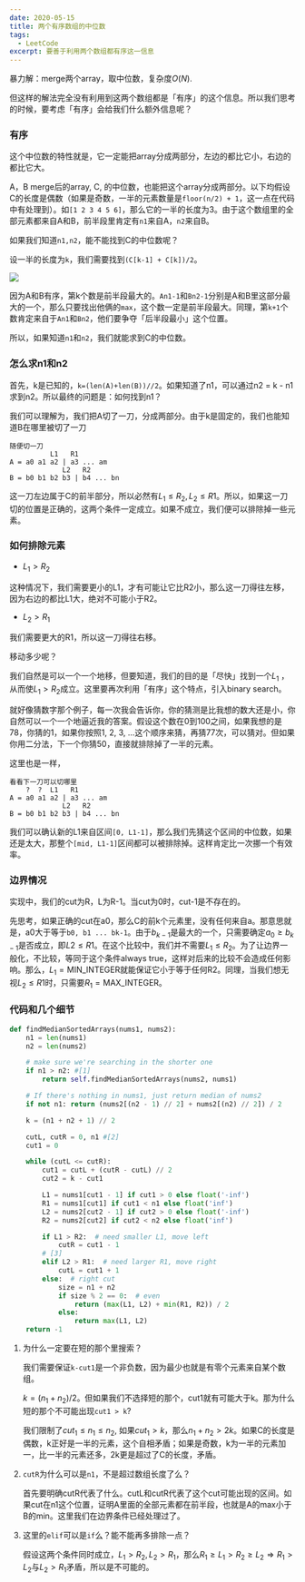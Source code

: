 ```yaml
---
date: 2020-05-15
title: 两个有序数组的中位数
tags:
  - LeetCode
excerpt: 要善于利用两个数组都有序这一信息
---
```


暴力解：merge两个array，取中位数，复杂度$O(N)$.

但这样的解法完全没有利用到这两个数组都是「有序」的这个信息。所以我们思考的时候，要考虑「有序」会给我们什么额外信息呢？

### 有序

这个中位数的特性就是，它一定能把array分成两部分，左边的都比它小，右边的都比它大。

A，B merge后的array, C, 的中位数，也能把这个array分成两部分。以下均假设C的长度是偶数（如果是奇数，一半的元素数量是`floor(n/2) + 1`，这一点在代码中有处理到）。如`[1 2 3 4 5 6]`，那么它的一半的长度为3。由于这个数组里的全部元素都来自A和B，前半段里肯定有`n1`来自A，`n2`来自B。

如果我们知道`n1,n2`，能不能找到C的中位数呢？

设一半的长度为`k`，我们需要找到`(C[k-1] + C[k])/2`。

![](https://cdn.jsdelivr.net/gh/Deerhound579/image-hosting/img/image-20200326121221667.png)

因为A和B有序，第k个数是前半段最大的。`An1-1`和`Bn2-1`分别是A和B里这部分最大的一个，那么只要找出他俩的`max`，这个数一定是前半段最大。同理，第`k+1`个数肯定来自于`An1`和`Bn2`，他们要争夺「后半段最小」这个位置。

所以，如果知道`n1`和`n2`，我们就能求到C的中位数。

### 怎么求n1和n2

首先，k是已知的，`k=(len(A)+len(B))//2`。如果知道了n1，可以通过n2 = k - n1求到n2。所以最终的问题是：如何找到n1？

我们可以理解为，我们把A切了一刀，分成两部分。由于k是固定的，我们也能知道B在哪里被切了一刀

```
随便切一刀
	      L1   R1
A = a0 a1 a2 | a3 ... am
			 L2   R2
B = b0 b1 b2 b3 | b4 ... bn
```

这一刀左边属于C的前半部分，所以必然有$L_1\leq R_2, L_2 \leq R1$。所以，如果这一刀切的位置是正确的，这两个条件一定成立。如果不成立，我们便可以排除掉一些元素。

### 如何排除元素

* $L_1 > R_2$

这种情况下，我们需要更小的L1，才有可能让它比R2小，那么这一刀得往左移，因为右边的都比L1大，绝对不可能小于R2。

* $L_2 > R_1$

我们需要更大的R1，所以这一刀得往右移。

移动多少呢？

我们自然是可以一个一个地移，但要知道，我们的目的是「尽快」找到一个$L_1$ ，从而使$L_1> R_2$成立。这里要再次利用「有序」这个特点，引入binary search。

就好像猜数字那个例子，每一次我会告诉你，你的猜测是比我想的数大还是小，你自然可以一个一个地逼近我的答案。假设这个数在0到100之间，如果我想的是78，你猜的1，如果你按照1, 2, 3, ...这个顺序来猜，再猜77次，可以猜对。但如果你用二分法，下一个你猜50，直接就排除掉了一半的元素。

这里也是一样，

```
看看下一刀可以切哪里
	?  ?  L1   R1
A = a0 a1 a2 | a3 ... am
			 L2   R2
B = b0 b1 b2 b3 | b4 ... bn
```

我们可以确认新的L1来自区间`[0, L1-1]`，那么我们先猜这个区间的中位数，如果还是太大，那整个`[mid, L1-1]`区间都可以被排除掉。这样肯定比一次挪一个有效率。

### 边界情况

实现中，我们的cut为R，L为R-1。当cut为0时，cut-1是不存在的。

先思考，如果正确的cut在a0，那么C的前k个元素里，没有任何来自a。那意思就是，a0大于等于`b0, b1 ... bk-1`。由于$b_{k-1}$是最大的一个，只需要确定$a_0 \geq b_{k-1}$是否成立，即$L2\leq R1$。在这个比较中，我们并不需要$L_1 \leq R_2$。为了让边界一般化，不比较，等同于这个条件always true，这样对后来的比较不会造成任何影响。那么，$L_1 = \text{MIN\_INTEGER}$就能保证它小于等于任何R2。同理，当我们想无视$L_2 \leq R1$时，只需要$R_1 = \text{MAX\_INTEGER}$。

### 代码和几个细节

```python
def findMedianSortedArrays(nums1, nums2):
    n1 = len(nums1)
    n2 = len(nums2)

    # make sure we're searching in the shorter one
    if n1 > n2: #[1]
        return self.findMedianSortedArrays(nums2, nums1)

    # If there's nothing in nums1, just return median of nums2
    if not n1: return (nums2[(n2 - 1) // 2] + nums2[(n2) // 2]) / 2

    k = (n1 + n2 + 1) // 2 

    cutL, cutR = 0, n1 #[2]
    cut1 = 0

    while (cutL <= cutR):
        cut1 = cutL + (cutR - cutL) // 2
        cut2 = k - cut1

        L1 = nums1[cut1 - 1] if cut1 > 0 else float('-inf')
        R1 = nums1[cut1] if cut1 < n1 else float('inf')
        L2 = nums2[cut2 - 1] if cut2 > 0 else float('-inf')
        R2 = nums2[cut2] if cut2 < n2 else float('inf')

        if L1 > R2:  # need smaller L1, move left
            cutR = cut1 - 1
        # [3]
        elif L2 > R1:  # need larger R1, move right 
            cutL = cut1 + 1
        else:  # right cut
            size = n1 + n2
            if size % 2 == 0:  # even
                return (max(L1, L2) + min(R1, R2)) / 2
            else:
                return max(L1, L2)
    return -1
```

1. 为什么一定要在短的那个里搜索？

   我们需要保证`k-cut1`是一个非负数，因为最少也就是有零个元素来自某个数组。

   $k = (n_1 + n_2) / 2$。但如果我们不选择短的那个，cut1就有可能大于k。那为什么短的那个不可能出现`cut1 > k`?

   我们限制了$cut_1 \leq n_1 \leq n_2$, 如果$cut_1 > k$，那么$n_1 + n_2 \gt 2k$。如果C的长度是偶数，k正好是一半的元素，这个自相矛盾；如果是奇数，k为一半的元素加一，比一半的元素还多，2k更是超过了C的长度，矛盾。

2. `cutR`为什么可以是`n1`，不是超过数组长度了么？

   首先要明确cutR代表了什么。cutL和cutR代表了这个cut可能出现的区间。如果cut在n1这个位置，证明A里面的全部元素都在前半段，也就是A的max小于B的min。这里我们在边界条件已经处理过了。

3. 这里的`elif`可以是`if`么？能不能再多排除一点？

   假设这两个条件同时成立，$L_1\gt R_2, L_2 \gt R_1$，那么$R_1 \geq L_1 \gt R_2 \geq L_2 \Rightarrow R_1 \gt L_2$与$L_2 \gt R_1$矛盾，所以是不可能的。

 